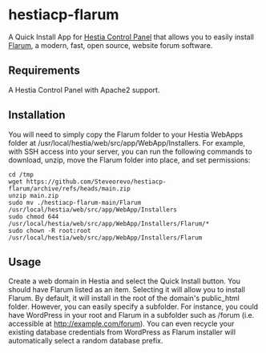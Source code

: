 # hestiacp-flarum
A Quick Install App for [Hestia Control Panel](https://hestiacp.com) that allows you to easily install [Flarum](https://flarum.org), a modern, fast, open source, website forum software. 

## Requirements
A Hestia Control Panel with Apache2 support. 

## Installation
You will need to simply copy the Flarum folder to your Hestia WebApps folder at /usr/local/hestia/web/src/app/WebApp/Installers. For example, with SSH access into your server, you can run the following commands to download, unzip, move the Flarum folder into place, and set permissions:

```
cd /tmp
wget https://github.com/Steveorevo/hestiacp-flarum/archive/refs/heads/main.zip
unzip main.zip
sudo mv ./hestiacp-flarum-main/Flarum /usr/local/hestia/web/src/app/WebApp/Installers
sudo chmod 644 /usr/local/hestia/web/src/app/WebApp/Installers/Flarum/*
sudo chown -R root:root /usr/local/hestia/web/src/app/WebApp/Installers/Flarum
```

## Usage
Create a web domain in Hestia and select the Quick Install button. You should have Flarum listed as an item. Selecting it will allow you to install Flarum. By default, it will install in the root of the domain's public_html folder. However, you can easily specify a subfolder. For instance, you could have WordPress in your root and Flarum in a subfolder such as /forum (i.e. accessible at http://example.com/forum). You can even recycle your existing database credentials from WordPress as Flarum installer will automatically select a random database prefix. 

